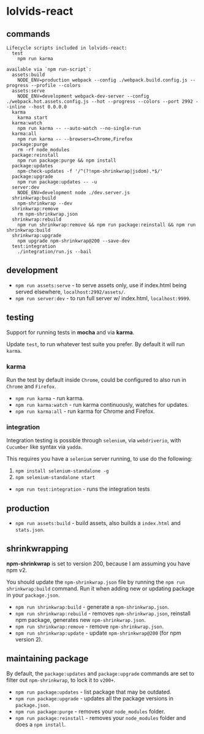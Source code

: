 # lolvids-react

## commands

```
Lifecycle scripts included in lolvids-react:
  test
    npm run karma

available via `npm run-script`:
  assets:build
    NODE_ENV=production webpack --config ./webpack.build.config.js --progress --profile --colors
  assets:serve
    NODE_ENV=development webpack-dev-server --config ./webpack.hot.assets.config.js --hot --progress --colors --port 2992 --inline --host 0.0.0.0
  karma
    karma start
  karma:watch
    npm run karma -- --auto-watch --no-single-run
  karma:all
    npm run karma -- --browsers=Chrome,Firefox
  package:purge
    rm -rf node_modules
  package:reinstall
    npm run package:purge && npm install
  package:updates
    npm-check-updates -f '/^(?!npm-shrinkwrap|jsdom).*$/'
  package:upgrade
    npm run package:updates -- -u
  server:dev
    NODE_ENV=development node ./dev.server.js
  shrinkwrap:build
    npm-shrinkwrap --dev
  shrinkwrap:remove
    rm npm-shrinkwrap.json
  shrinkwrap:rebuild
    npm run shrinkwrap:remove && npm run package:reinstall && npm run shrinkwrap:build
  shrinkwrap:upgrade
    npm upgrade npm-shrinkwrap@200 --save-dev
  test:integration
    ./integration/run.js --bail
```

## development

- `npm run assets:serve` - to serve assets only, use if index.html being served elsewhere, `localhost:2992/assets/`.
- `npm run server:dev` - to run full server w/ index.html, `localhost:9999`.

## testing

Support for running tests in **mocha** and via **karma**.

Update `test`, to run whatever test suite you prefer. By default it will run `karma`.

### karma

Run the test by default inside `Chrome`, could be configured to also run in `Chrome` and `Firefox`.

- `npm run karma` - run karma.
- `npm run karma:watch` - run karma continuously, watches for updates.
- `npm run karma:all` - run karma for Chrome and Firefox.

### integration

Integration testing is possible through `selenium`, via `webdriverio`, with `Cucumber` like syntax via `yadda`.

This requires you have a `selenium` server running, to use do the following:

1. `npm install selenium-standalone -g`
2. `npm selenium-standalone start`

- `npm run test:integration` - runs the integration tests

## production

- `npm run assets:build` - build assets, also builds a `index.html` and `stats.json`.

## shrinkwrapping

**npm-shrinkwrap** is set to version 200, because I am assuming you have npm v2.

You should update the `npm-shrinkwrap.json` file by running the `npm run shrinkwrap:build` command. Run it when adding new or updating package in your `package.json`.

- `npm run shrinkwrap:build` - generate a `npm-shrinkwrap.json`.
- `npm run shrinkwrap:rebuild` - removes `npm-shrinkwrap.json`, reinstall npm package, generates new `npm-shrinkwrap.json`.
- `npm run shrinkwrap:remove` - remove `npm-shrinkwrap.json`.
- `npm run shrinkwrap:update` - update `npm-shrinkwrap@200` (for npm version 2).

## maintaining package

By default, the `package:updates` and `package:upgrade` commands are set to filter out `npm-shrinkwrap`, to lock it to `v200+`.

- `npm run package:updates` - list package that may be outdated.
- `npm run package:upgrade` - updates all the package versions in `package.json`.
- `npm run package:purge` - removes your `node_modules` folder.
- `npm run package:reinstall` - removes your `node_modules` folder and does a `npm install`.
